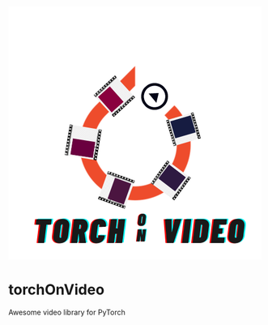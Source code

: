 ![torchOnVideo Logo](https://github.com/torchOnVideo/torchOnVideo/blob/combined_modules/docs/source/_static/img/TorchOnVideoLogo.png)


# torchOnVideo
Awesome video library for PyTorch

